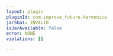 ```yaml
---
layout: plugin
pluginId: com.improve_future.harmonica
jarSha1: INVALID
isJarAvailable: false
error: NONE
violations: []

---
```

